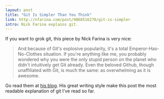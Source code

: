 ```yaml
---
layout: post
title: "Git Is Simpler Than You Think"
link: http://nfarina.com/post/9868516270/git-is-simpler
intro: Nick Farina explains git.
---
```

If you want to grok git, this piece by Nick Farina is very nice: 

> And because of Git's explosive popularity, it's a total Emperor-Has-No-Clothes situation. If you're anything like me, you probably wondered why you were the only stupid person on the planet who didn't intuitively get Git already. Even the beloved Github, though unaffiliated with Git, is much the same: as overwhelming as it is awesome.

Go read them at [his blog]. His great writing style make this post the most readable explanation of git I've read so far.

[his blog]: http://nfarina.com/post/9868516270/git-is-simpler
